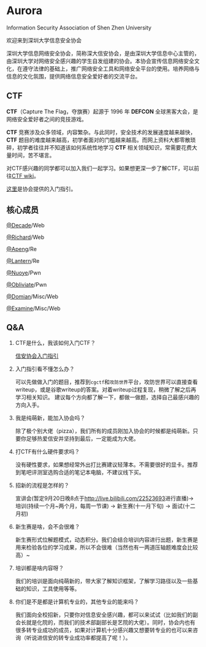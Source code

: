 # Aurora
 Information Security Association of Shen Zhen University

欢迎来到深圳大学信息安全协会

深圳大学信息网络安全协会，简称深大信安协会，是由深圳大学信息中心主管的，由深圳大学对网络安全感兴趣的学生自发组建的协会。本协会宣传信息网络安全文化，在遵守法律的基础上，推广网络安全工具和网络安全平台的使用。培养网络与信息的文化氛围，提供网络信息安全爱好者的交流平台。

## CTF

**CTF**（Capture The Flag，夺旗赛）起源于 1996 年 **DEFCON** 全球黑客大会，是网络安全爱好者之间的竞技游戏。

**CTF** 竞赛涉及众多领域，内容繁杂。与此同时，安全技术的发展速度越来越快，**CTF** 题目的难度越来越高，初学者面对的门槛越来越高。而网上资料大都零散琐碎，初学者往往并不知道该如何系统性地学习 **CTF** 相关领域知识，常需要花费大量时间，苦不堪言。

对CTF感兴趣的同学都可以加入我们一起学习。如果想更深一步了解CTF，可以前往[CTF wiki](https://ctf-wiki.github.io/ctf-wiki/)。

[这里](./Getting_started.md)是协会提供的入门指引。

## 核心成员

[@Decade](https://wulidecade.cn/)/Web

[@Richard](https://blog.domineto.top)/Web

[@Apeng](https://apeng.fun)/Re

[@Lantern](https://lantern.cool/)/Re

[@Nuoye](https://nuoye-blog.github.io/)/Pwn

[@Obliviate](https://cp32.github.io/)/Pwn

[@Domian](https://blog.52szu.tech/)/Misc/Web

[@Examine](https://examine2.top/)/Misc/Web



## Q&A

1. CTF是什么，我该如何入门CTF？

   [信安协会入门指引](./Getting_started.md)
   
2. 入门指引看不懂怎么办？

   可以先做做入门的题目，推荐到`cgctf`和`攻防世界`平台，攻防世界可以直接查看writeup，或是谷歌writeup的答案。对着writeup过程复现，稍微了解之后再学习相关知识。
   建议每个方向都了解一下，都做一做题，选择自己最感兴趣的方向入手。
   
3. 我是纯萌新，能加入协会吗？

   除了极个别大佬（pizza），我们所有的成员刚加入协会的时候都是纯萌新。只要你足够热爱信安并坚持到最后，一定能成为大佬。
   
4. 打CTF有什么硬件要求吗？

   没有硬性要求，如果想经常外出打比赛建议轻薄本。不需要很好的显卡。推荐到笔吧评测室选购合适的笔记本电脑，不建议线下买。
   
5. 招新的流程是怎样的？

   宣讲会(暂定9月20日晚8点于<http://live.bilibili.com/22523693>进行直播)-> 培训(持续一个月~两个月，每周一节课) -> 新生赛(十一月下旬) -> 面试(十二月初)
   
6. 新生赛是啥，会不会很难？

   新生赛形式位解题模式，动态积分。我们会结合培训内容进行出题，新生赛是用来检验各位的学习成果，所以不会很难（当然也有一两道压轴题难度会比较高）~

7. 培训都是啥内容呀？   

   我们的培训是面向纯萌新的，带大家了解知识框架，了解学习路径以及一些基础的知识，工具使用等等。

8. 你们是不是都是计算机专业的，其他专业的能来吗？

   我们面向全校招新，只要你对信息安全感兴趣，都可以来试试（比如我们的副会长就是化院的，而我们的技术部副部长是艺院的大佬）。同时，协会内也有很多转专业成功的成员，如果对计算机十分感兴趣又想要转专业的也可以来咨询（听说进信安的转专业成功率都提高了呢！）。

   
